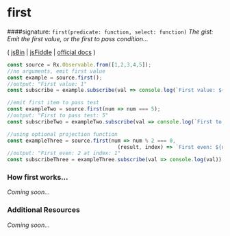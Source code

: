 # first
####signature: `first(predicate: function, select: function)`
*The gist: Emit the first value, or the first to pass condition...*

( [jsBin](http://jsbin.com/poloquxuja/1/edit?js,console) | [jsFiddle](https://jsfiddle.net/qg6qfqLz/17/) | [official docs](http://reactivex.io/rxjs/class/es6/Observable.js~Observable.html#instance-method-first) )

```js
const source = Rx.Observable.from([1,2,3,4,5]);
//no arguments, emit first value
const example = source.first();
//output: "First value: 1"
const subscribe = example.subscribe(val => console.log(`First value: ${val}`));

//emit first item to pass test
const exampleTwo = source.first(num => num === 5);
//output: "First to pass test: 5"
const subscribeTwo = exampleTwo.subscribe(val => console.log(`First to pass test: ${val}`));

//using optional projection function
const exampleThree = source.first(num => num % 2 === 0, 
                                    (result, index) => `First even: ${result} is at index: ${index}`);
//output: "First even: 2 at index: 1"
const subscribeThree = exampleThree.subscribe(val => console.log(val));
```

### How first works...
*Coming soon...*


### Additional Resources
*Coming soon...*